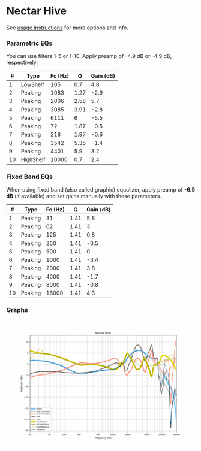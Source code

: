 # Nectar Hive
See [usage instructions](https://github.com/jaakkopasanen/AutoEq#usage) for more options and info.

### Parametric EQs
You can use filters 1-5 or 1-10. Apply preamp of -4.9 dB or -4.9 dB, respectively.

|   # | Type      |   Fc (Hz) |    Q |   Gain (dB) |
|-----|-----------|-----------|------|-------------|
|   1 | LowShelf  |       105 | 0.7  |         4.8 |
|   2 | Peaking   |      1083 | 1.27 |        -2.9 |
|   3 | Peaking   |      2006 | 2.58 |         5.7 |
|   4 | Peaking   |      3085 | 3.91 |        -2.8 |
|   5 | Peaking   |      6111 | 6    |        -5.5 |
|   6 | Peaking   |        72 | 1.87 |        -0.5 |
|   7 | Peaking   |       218 | 1.97 |        -0.6 |
|   8 | Peaking   |      3542 | 5.35 |        -1.4 |
|   9 | Peaking   |      4401 | 5.9  |         3.2 |
|  10 | HighShelf |     10000 | 0.7  |         2.4 |

### Fixed Band EQs
When using fixed band (also called graphic) equalizer, apply preamp of **-6.5 dB** (if available) and set gains manually with these parameters.

|   # | Type    |   Fc (Hz) |    Q |   Gain (dB) |
|-----|---------|-----------|------|-------------|
|   1 | Peaking |        31 | 1.41 |         5.8 |
|   2 | Peaking |        62 | 1.41 |         3   |
|   3 | Peaking |       125 | 1.41 |         0.8 |
|   4 | Peaking |       250 | 1.41 |        -0.5 |
|   5 | Peaking |       500 | 1.41 |         0   |
|   6 | Peaking |      1000 | 1.41 |        -3.4 |
|   7 | Peaking |      2000 | 1.41 |         3.8 |
|   8 | Peaking |      4000 | 1.41 |        -1.7 |
|   9 | Peaking |      8000 | 1.41 |        -0.8 |
|  10 | Peaking |     16000 | 1.41 |         4.3 |

### Graphs
![](./Nectar%20Hive.png)
